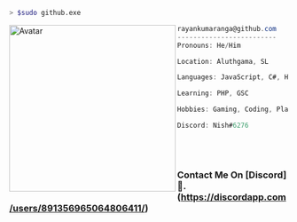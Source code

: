 ```bash
> $sudo github.exe
```

<img align="left" src="https://avatars.githubusercontent.com/N1sh-xD" alt="Avatar" width="300" /> 

```csharp
rayankumaranga@github.com
-------------------------
Pronouns: He/Him

Location: Aluthgama, SL

Languages: JavaScript, C#, HTML, CSS

Learning: PHP, GSC

Hobbies: Gaming, Coding, Playing Guitar

Discord: Nish#6276

```

</br>
</br>



### Contact Me On [Discord]💌.(https://discordapp.com/users/891356965064806411/)



